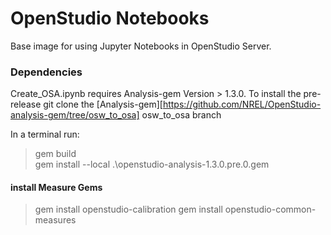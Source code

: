 # OpenStudio Notebooks

Base image for using Jupyter Notebooks in OpenStudio Server.

### Dependencies

Create_OSA.ipynb requires Analysis-gem Version > 1.3.0.  To install the pre-release
git clone the 
[Analysis-gem][https://github.com/NREL/OpenStudio-analysis-gem/tree/osw_to_osa] osw_to_osa branch

In a terminal run:  
>gem build  
>gem install --local .\openstudio-analysis-1.3.0.pre.0.gem  

#### install Measure Gems
>gem install openstudio-calibration
>gem install openstudio-common-measures
